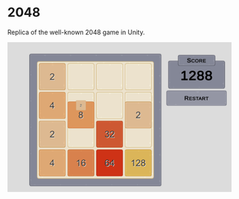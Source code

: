 # 2048
Replica of the well-known 2048 game in Unity.

![alt text](https://github.com/FlorianPgn/2048/blob/master/2048.gif)
